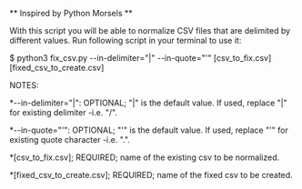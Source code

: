 ** Inspired by Python Morsels **

With this script you will be able to normalize CSV files that are delimited by different values. Run following script in your terminal to use it:

$ python3 fix_csv.py --in-delimiter="|" --in-quote="'" [csv_to_fix.csv] [fixed_csv_to_create.csv] 

NOTES:

*--in-delimiter="|": OPTIONAL; "|" is the default value. If used, replace "|" for existing delimiter -i.e. "/".

*--in-quote="'": OPTIONAL; "'" is the default value. If used, replace "'" for existing quote character -i.e. ".".

*[csv_to_fix.csv]; REQUIRED; name of the existing csv to be normalized.

*[fixed_csv_to_create.csv]; REQUIRED; name of the fixed csv to be created.
